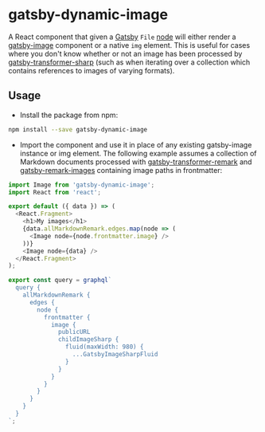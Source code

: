 # gatsby-dynamic-image

A React component that given a [Gatsby][gatsby] `File` [node][node] will either
render a [gatsby-image][gi] component or a native `img` element. This is useful
for cases where you don't know whether or not an image has been processed by
[gatsby-transformer-sharp][gts] (such as when iterating over a collection which
contains references to images of varying formats).

## Usage

- Install the package from npm:

```sh
npm install --save gatsby-dynamic-image
```

- Import the component and use it in place of any existing gatsby-image instance
  or img element. The following example assumes a collection of Markdown
  documents processed with [gatsby-transformer-remark][gtr] and
  [gatsby-remark-images][gri] containing image paths in frontmatter:

```js
import Image from 'gatsby-dynamic-image';
import React from 'react';

export default ({ data }) => (
  <React.Fragment>
    <h1>My images</h1>
    {data.allMarkdownRemark.edges.map(node => (
      <Image node={node.frontmatter.image} />
    ))}
    <Image node={data} />
  </React.Fragment>
);

export const query = graphql`
  query {
    allMarkdownRemark {
      edges {
        node {
          frontmatter {
            image {
              publicURL
              childImageSharp {
                fluid(maxWidth: 980) {
                  ...GatsbyImageSharpFluid
                }
              }
            }
          }
        }
      }
    }
  }
`;
```

[gatsby]: https://www.gatsbyjs.org/
[node]: https://www.gatsbyjs.org/docs/node-interface/
[gi]: https://www.gatsbyjs.org/packages/gatsby-image/
[gts]: https://www.gatsbyjs.org/packages/gatsby-transformer-sharp/
[gtr]: https://www.gatsbyjs.org/packages/gatsby-transformer-remark/
[gri]: https://www.gatsbyjs.org/packages/gatsby-remark-images/
